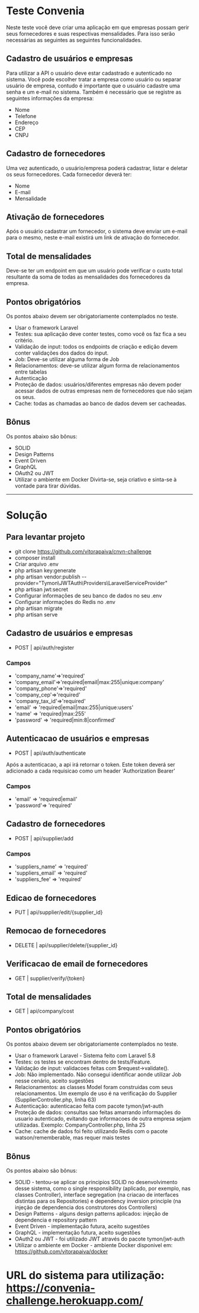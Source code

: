 # Teste Convenia
Neste teste você deve criar uma aplicação em que empresas possam gerir seus fornecedores e suas respectivas mensalidades. Para isso serão necessárias as seguintes as seguintes funcionalidades.

## Cadastro de usuários e empresas
Para utilizar a API o usuário deve estar cadastrado e autenticado no sistema. Você pode escolher tratar a empresa como usuário ou separar usuário de empresa, contudo é importante que o usuário cadastre uma senha e um e-mail no sistema. Também é necessário que se registre as seguintes informações da empresa:
- Nome 
- Telefone 
- Endereço 
- CEP 
- CNPJ

## Cadastro de fornecedores
Uma vez autenticado, o usuário/empresa poderá cadastrar, listar e deletar os seus fornecedores. Cada fornecedor deverá ter:
- Nome 
- E-mail 
- Mensalidade

## Ativação de fornecedores
Após o usuário cadastrar um fornecedor, o sistema deve enviar um e-mail para o mesmo, neste e-mail existirá um link de ativação do fornecedor.

## Total de mensalidades
Deve-se ter um endpoint em que um usuário pode verificar o custo total resultante da soma de todas as mensalidades dos fornecedores da empresa.

## Pontos obrigatórios
Os pontos abaixo devem ser obrigatoriamente contemplados no teste.
- Usar o framework Laravel
- Testes: sua aplicação deve conter testes, como você os faz fica a seu critério.
- Validação de input: todos os endpoints de criação e edição devem conter validações dos dados do input. 
- Job: Deve-se utilizar alguma forma de Job 
- Relacionamentos: deve-se utilizar algum forma de relacionamentos entre tabelas 
- Autenticação 
- Proteção de dados: usuários/diferentes empresas não devem poder acessar dados de outras empresas nem de fornecedores que não sejam os seus. 
- Cache: todas as chamadas ao banco de dados devem ser cacheadas. 

## Bônus 
Os pontos abaixo são bônus:
- SOLID 
- Design Patterns 
- Event Driven 
- GraphQL 
- OAuth2 ou JWT 
- Utilizar o ambiente em Docker
Divirta-se, seja criativo e sinta-se à vontade para tirar dúvidas.

----------------------------------------------------------------------------------------------------------

# Solução

## Para levantar projeto

* git clone https://github.com/vitorapaiva/cnvn-challenge
* composer install
* Criar arquivo .env
* php artisan key:generate
* php artisan vendor:publish --provider="Tymon\JWTAuth\Providers\LaravelServiceProvider"
* php artisan jwt:secret
* Configurar informações de seu banco de dados no seu .env
* Configurar informações do Redis no .env
* php artisan migrate
* php artisan serve

## Cadastro de usuários e empresas
* POST | api/auth/register

### Campos
* 'company_name'=>'required'
* 'company_email'=>'required|email|max:255|unique:company'
* 'company_phone'=>'required'
* 'company_cep'=>'required'
* 'company_tax_id'=>'required'
* 'email' => 'required|email|max:255|unique:users'
* 'name' => 'required|max:255'
* 'password' => 'required|min:8|confirmed'

## Autenticacao de usuários e empresas
* POST | api/auth/authenticate

Após a autenticacao, a api irá retornar o token. Este token deverá ser adicionado a cada requisicao como um header 'Authorization Bearer'

### Campos
* 'email' => 'required|email'
* 'password'=> 'required'

## Cadastro de fornecedores
* POST | api/supplier/add

### Campos
* 'suppliers_name' => 'required'
* 'suppliers_email' => 'required'
* 'suppliers_fee' => 'required'

## Edicao de fornecedores
* PUT | api/supplier/edit/{supplier_id}

## Remocao de fornecedores
* DELETE | api/supplier/delete/{supplier_id}

## Verificacao de email de fornecedores
* GET | supplier/verify/{token}

## Total de mensalidades
* GET | api/company/cost

## Pontos obrigatórios
Os pontos abaixo devem ser obrigatoriamente contemplados no teste.
- Usar o framework Laravel - Sistema feito com Laravel 5.8
- Testes: os testes se encontram dentro de tests/Feature.
- Validação de input: validacoes feitas com $request->validate(). 
- Job: Não implementado. Não consegui identificar aonde utilizar Job nesse cenário, aceito sugestões 
- Relacionamentos: as classes Model foram construidas com seus relacionamentos. Um exemplo de uso é na verificação do Supplier (SupplierController.php, linha 63)
- Autenticação: autenticacao feita com pacote tymon/jwt-auth
- Proteção de dados: consultas sao feitas amarrando informações do usuario autenticado, evitando que informacoes de outra empresa sejam utilizadas. Exemplo: CompanyController.php, linha 25
- Cache: cache de dados foi feito utilizando Redis com o pacote watson/rememberable, mas requer mais testes 

## Bônus 
Os pontos abaixo são bônus:
- SOLID - tentou-se aplicar os principios SOLID no desenvolvimento desse sistema, como o single responsibility (aplicado, por exemplo, nas classes Controller), interface segregation (na criacao de interfaces distintas para os Repositories) e dependency inversion principle (na injeção de dependencia dos construtores dos Controllers)
- Design Patterns - alguns design patterns aplicados: injeção de dependencia e repository pattern
- Event Driven - implementação futura, aceito sugestões
- GraphQL - implementação futura, aceito sugestões
- OAuth2 ou JWT - foi utilizado JWT através do pacote tymon/jwt-auth
- Utilizar o ambiente em Docker - ambiente Docker disponivel em: https://github.com/vitorapaiva/docker

# URL do sistema para utilização: https://convenia-challenge.herokuapp.com/



